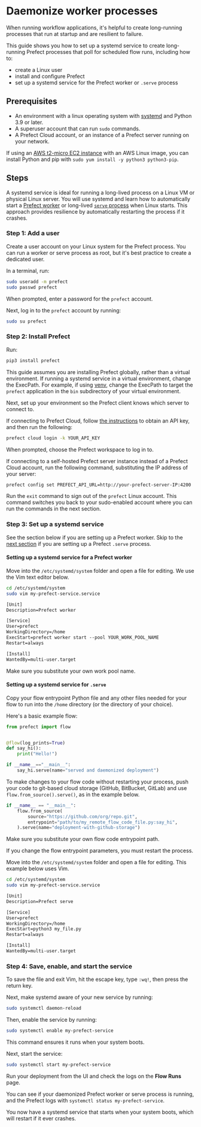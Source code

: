 # Daemonize worker processes

When running workflow applications, it's helpful to create long-running processes that
run at startup and are resilient to failure.

This guide shows you how to set up a systemd service to create long-running Prefect processes
that poll for scheduled flow runs, including how to:

* create a Linux user
* install and configure Prefect
* set up a systemd service for the Prefect worker or `.serve` process

## Prerequisites

* An environment with a linux operating system with [systemd](https://systemd.io/) and Python 3.9
or later.
* A superuser account that can run `sudo` commands.
* A Prefect Cloud account, or an instance of a Prefect server running on your network.

If using an [AWS t2-micro EC2 instance](https://aws.amazon.com/ec2/instance-types/t2/) with an
AWS Linux image, you can install Python and pip with `sudo yum install -y python3 python3-pip`.

## Steps

A systemd service is ideal for running a long-lived process on a Linux VM or physical Linux server.
You will use systemd and learn how to automatically start a
[Prefect worker](https://docs.prefect.io/v3/deploy/infrastructure-concepts/workers/) or
long-lived [`serve` process](https://docs.prefect.io/v3/develop/write-flows/#serving-a-flow) when Linux starts.
This approach provides resilience by automatically restarting the process if it crashes.

### Step 1: Add a user

Create a user account on your Linux system for the Prefect process.
You can run a worker or serve process as root, but it's best practice to create a dedicated user.

In a terminal, run:

```bash
sudo useradd -m prefect
sudo passwd prefect
```

When prompted, enter a password for the `prefect` account.

Next, log in to the `prefect` account by running:

```bash
sudo su prefect
```

### Step 2: Install Prefect

Run:

```bash
pip3 install prefect
```

This guide assumes you are installing Prefect globally, rather than a virtual environment.
If running a systemd service in a virtual environment, change the ExecPath.
For example, if using [venv](https://docs.python.org/3/library/venv.html), change the ExecPath
to target the `prefect` application in the `bin` subdirectory of your virtual environment.

Next, set up your environment so the Prefect client knows which server to connect to.

If connecting to Prefect Cloud, follow [the instructions](https://docs.prefect.io/ui/cloud-get-started/#create-an-api-key)
to obtain an API key, and then run the following:

```bash
prefect cloud login -k YOUR_API_KEY
```

When prompted, choose the Prefect workspace to log in to.

If connecting to a self-hosted Prefect server instance instead of a Prefect Cloud account, run the following command, substituting the IP address of your server:

```bash
prefect config set PREFECT_API_URL=http://your-prefect-server-IP:4200
```

Run the `exit` command to sign out of the `prefect` Linux account.
This command switches you back to your sudo-enabled account where you can run the commands in the
next section.

### Step 3: Set up a systemd service

See the section below if you are setting up a Prefect worker.
Skip to the [next section](#setting-up-a-systemd-service-for-serve) if you are setting up a
Prefect `.serve` process.

#### Setting up a systemd service for a Prefect worker

Move into the `/etc/systemd/system` folder and open a file for editing.
We use the Vim text editor below.

```bash
cd /etc/systemd/system
sudo vim my-prefect-service.service
```

```txt my-prefect-service.service
[Unit]
Description=Prefect worker

[Service]
User=prefect
WorkingDirectory=/home
ExecStart=prefect worker start --pool YOUR_WORK_POOL_NAME
Restart=always

[Install]
WantedBy=multi-user.target
```

Make sure you substitute your own work pool name.

#### Setting up a systemd service for `.serve`

Copy your flow entrypoint Python file and any other files needed for your flow to run into the
`/home` directory (or the directory of your choice).

Here's a basic example flow:

```python my_file.py
from prefect import flow


@flow(log_prints=True)
def say_hi():
    print("Hello!")

if __name__=="__main__":
    say_hi.serve(name="served and daemonized deployment")
```

To make changes to your flow code without restarting your process, push your
code to git-based cloud storage (GitHub, BitBucket, GitLab) and use `flow.from_source().serve()`,
as in the example below.

```python my_remote_flow_code_file.py
if __name__ == "__main__":
    flow.from_source(
        source="https://github.com/org/repo.git",
        entrypoint="path/to/my_remote_flow_code_file.py:say_hi",
    ).serve(name="deployment-with-github-storage")
```

Make sure you substitute your own flow code entrypoint path.

If you change the flow entrypoint parameters, you must restart the process.

Move into the `/etc/systemd/system` folder and open a file for editing.
This example below uses Vim.

```bash
cd /etc/systemd/system
sudo vim my-prefect-service.service
```

```txt my-prefect-service.service
[Unit]
Description=Prefect serve

[Service]
User=prefect
WorkingDirectory=/home
ExecStart=python3 my_file.py
Restart=always

[Install]
WantedBy=multi-user.target
```

### Step 4: Save, enable, and start the service

To save the file and exit Vim, hit the escape key, type `:wq!`, then press the return key.

Next, make systemd aware of your new service by running:

```bash
sudo systemctl daemon-reload
```

Then, enable the service by running:

```bash
sudo systemctl enable my-prefect-service
```

This command ensures it runs when your system boots.

Next, start the service:

```bash
sudo systemctl start my-prefect-service
```

Run your deployment from the UI and check the logs on the **Flow Runs** page.

You can see if your daemonized Prefect worker or serve process is running, and the
Prefect logs with `systemctl status my-prefect-service`.

You now have a systemd service that starts when your system boots, which will restart if it ever crashes.
